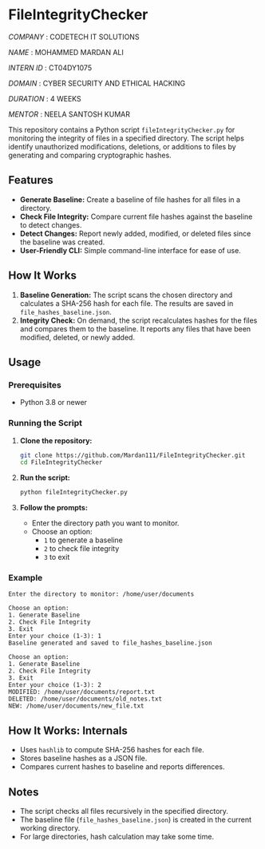 # FileIntegrityChecker

*COMPANY* : CODETECH IT SOLUTIONS

*NAME* : MOHAMMED MARDAN ALI

*INTERN ID* : CT04DY1075

*DOMAIN* : CYBER SECURITY AND ETHICAL HACKING

*DURATION* : 4 WEEKS

*MENTOR* : NEELA SANTOSH KUMAR

This repository contains a Python script `fileIntegrityChecker.py` for monitoring the integrity of files in a specified directory. The script helps identify unauthorized modifications, deletions, or additions to files by generating and comparing cryptographic hashes.

## Features

- **Generate Baseline:** Create a baseline of file hashes for all files in a directory.
- **Check File Integrity:** Compare current file hashes against the baseline to detect changes.
- **Detect Changes:** Report newly added, modified, or deleted files since the baseline was created.
- **User-Friendly CLI:** Simple command-line interface for ease of use.

## How It Works

1. **Baseline Generation:** The script scans the chosen directory and calculates a SHA-256 hash for each file. The results are saved in `file_hashes_baseline.json`.
2. **Integrity Check:** On demand, the script recalculates hashes for the files and compares them to the baseline. It reports any files that have been modified, deleted, or newly added.

## Usage

### Prerequisites

- Python 3.8 or newer

### Running the Script

1. **Clone the repository:**
   ```bash
   git clone https://github.com/Mardan111/FileIntegrityChecker.git
   cd FileIntegrityChecker
   ```

2. **Run the script:**
   ```bash
   python fileIntegrityChecker.py
   ```

3. **Follow the prompts:**
   - Enter the directory path you want to monitor.
   - Choose an option:
     - `1` to generate a baseline
     - `2` to check file integrity
     - `3` to exit

### Example

```text
Enter the directory to monitor: /home/user/documents

Choose an option:
1. Generate Baseline
2. Check File Integrity
3. Exit
Enter your choice (1-3): 1
Baseline generated and saved to file_hashes_baseline.json

Choose an option:
1. Generate Baseline
2. Check File Integrity
3. Exit
Enter your choice (1-3): 2
MODIFIED: /home/user/documents/report.txt
DELETED: /home/user/documents/old_notes.txt
NEW: /home/user/documents/new_file.txt
```

## How It Works: Internals

- Uses `hashlib` to compute SHA-256 hashes for each file.
- Stores baseline hashes as a JSON file.
- Compares current hashes to baseline and reports differences.

## Notes

- The script checks all files recursively in the specified directory.
- The baseline file (`file_hashes_baseline.json`) is created in the current working directory.
- For large directories, hash calculation may take some time.


